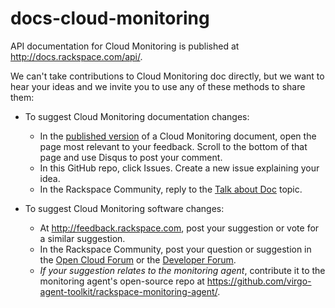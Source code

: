 docs-cloud-monitoring
=====================

API documentation for Cloud Monitoring is published at http://docs.rackspace.com/api/. 

We can't take contributions to Cloud Monitoring doc directly, but we want to hear your ideas and we invite you to use any of these methods to share them: 

* To suggest Cloud Monitoring documentation changes:

  * In the [published version](http://docs.rackspace.com/api/) of a Cloud Monitoring document, open the page most relevant to your feedback. Scroll to the bottom of that page and use Disqus to post your comment.
  * In this GitHub repo, click Issues. Create a new issue explaining your idea.
  * In the Rackspace Community, reply to the [Talk about Doc](https://community.rackspace.com/general/f/34/t/565) topic.

* To suggest Cloud Monitoring software changes:

  * At http://feedback.rackspace.com, post your suggestion or vote for a similar suggestion.
  * In the Rackspace Community, post your question or suggestion in the [Open Cloud Forum](https://community.rackspace.com/products/f/25.aspx) or the [Developer Forum](https://community.rackspace.com/developers/default.aspx).
  * *If your suggestion relates to the monitoring agent*, contribute it to the monitoring agent's open-source repo at https://github.com/virgo-agent-toolkit/rackspace-monitoring-agent/. 
